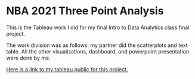 # NBA 2021 Three Point Analysis

This is the Tableau work I did for my final Intro to Data Analytics class final project.

The work division was as follows: my partner did the scatterplots and text table.  All the other visualizations, dashboard, and powerpoint presentation were done by me.

[Here is a link to my tableau public for this project.](https://public.tableau.com/app/profile/michael.seman5368/viz/20202021NBASeason3ptanalysis/Effectsof3pt)

